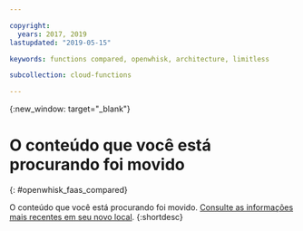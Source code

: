 ```yaml
---

copyright:
  years: 2017, 2019
lastupdated: "2019-05-15"

keywords: functions compared, openwhisk, architecture, limitless

subcollection: cloud-functions

---
```


{:new_window: target="_blank"}
# O conteúdo que você está procurando foi movido
{: #openwhisk_faas_compared}

O conteúdo que você está procurando foi movido. [Consulte as informações mais recentes em seu novo local](/docs/openwhisk?topic=cloud-functions-faas).
{:shortdesc}
